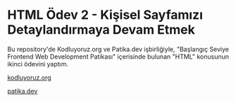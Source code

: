 # HTML Ödev 2 - Kişisel Sayfamızı Detaylandırmaya Devam Etmek

Bu repository'de Kodluyoruz.org ve Patika.dev işbirliğiyle, "Başlangıç Seviye Frontend Web Development Patikası" içerisinde bulunan "HTML" konusunun ikinci ödevini yaptım.

<p><a href="https://kodluyoruz.org/">kodluyoruz.org</a><p>
<p><a href="https://www.patika.dev/">patika.dev</a><p>
